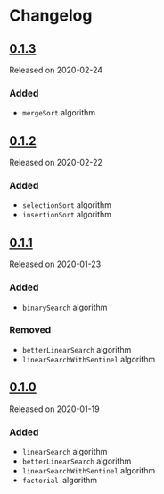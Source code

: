 # Changelog

## [0.1.3](https://github.com/kamsebgoralski/SimpleAlgorithms/tree/0.1.3) 
Released on 2020-02-24

### Added
- `mergeSort` algorithm

## [0.1.2](https://github.com/kamsebgoralski/SimpleAlgorithms/tree/0.1.2) 
Released on 2020-02-22

### Added
- `selectionSort` algorithm
- `insertionSort` algorithm

## [0.1.1](https://github.com/kamsebgoralski/SimpleAlgorithms/tree/0.1.1) 
Released on 2020-01-23

### Added
- `binarySearch` algorithm

### Removed

- `betterLinearSearch` algorithm
- `linearSearchWithSentinel` algorithm

## [0.1.0](https://github.com/kamsebgoralski/SimpleAlgorithms/tree/0.1.0)
Released on 2020-01-19

### Added
- `linearSearch` algorithm
- `betterLinearSearch` algorithm
- `linearSearchWithSentinel` algorithm
- `factorial `algorithm
